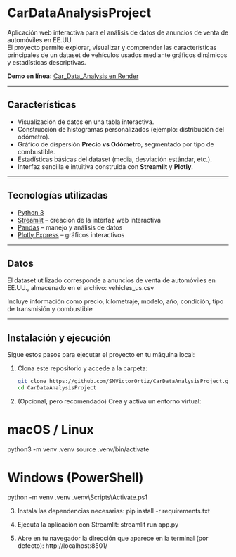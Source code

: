 # CarDataAnalysisProject

Aplicación web interactiva para el análisis de datos de anuncios de venta de automóviles en EE.UU.  
El proyecto permite explorar, visualizar y comprender las características principales de un dataset de vehículos usados mediante gráficos dinámicos y estadísticas descriptivas.

**Demo en línea:** [Car_Data_Analysis en Render](https://sprint6-dwqy.onrender.com)

---

## Características

- Visualización de datos en una tabla interactiva.  
- Construcción de histogramas personalizados (ejemplo: distribución del odómetro).  
- Gráfico de dispersión **Precio vs Odómetro**, segmentado por tipo de combustible.  
- Estadísticas básicas del dataset (media, desviación estándar, etc.).  
- Interfaz sencilla e intuitiva construida con **Streamlit** y **Plotly**.  

---

## Tecnologías utilizadas

- [Python 3](https://www.python.org/)  
- [Streamlit](https://streamlit.io/) – creación de la interfaz web interactiva  
- [Pandas](https://pandas.pydata.org/) – manejo y análisis de datos  
- [Plotly Express](https://plotly.com/python/plotly-express/) – gráficos interactivos  

---

## Datos

El dataset utilizado corresponde a anuncios de venta de automóviles en EE.UU., almacenado en el archivo: vehicles_us.csv

Incluye información como precio, kilometraje, modelo, año, condición, tipo de transmisión y combustible

---

## Instalación y ejecución

Sigue estos pasos para ejecutar el proyecto en tu máquina local:

1. Clona este repositorio y accede a la carpeta:
   ```bash
   git clone https://github.com/SMVictorOrtiz/CarDataAnalysisProject.git
   cd CarDataAnalysisProject

2. (Opcional, pero recomendado) Crea y activa un entorno virtual:

  # macOS / Linux
  python3 -m venv .venv
  source .venv/bin/activate

  # Windows (PowerShell)
  python -m venv .venv
  .venv\Scripts\Activate.ps1

3. Instala las dependencias necesarias:
   pip install -r requirements.txt
   
4. Ejecuta la aplicación con Streamlit:
   streamlit run app.py

5. Abre en tu navegador la dirección que aparece en la terminal (por defecto):
  http://localhost:8501/
